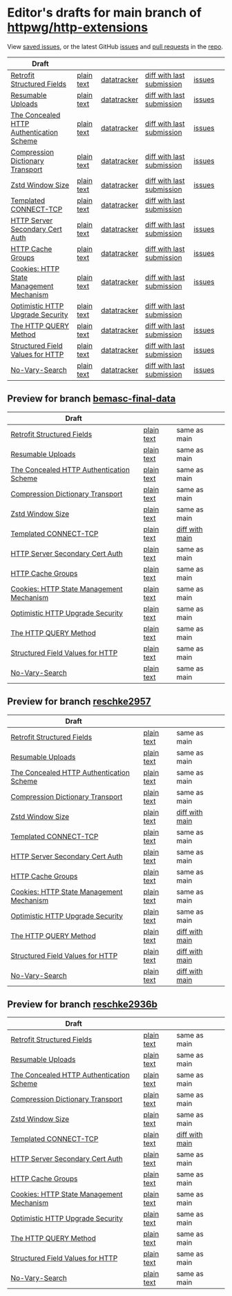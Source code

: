 # Editor's drafts for main branch of [httpwg/http-extensions](https://github.com/httpwg/http-extensions)

View [saved issues](issues.html), or the latest GitHub [issues](https://github.com/httpwg/http-extensions/issues) and [pull requests](https://github.com/httpwg/http-extensions/pulls) in the [repo](https://github.com/httpwg/http-extensions).

| Draft |     |     |     |     |     |
| ----- | --- | --- | --- | --- | --- |
| [Retrofit Structured Fields](./draft-ietf-httpbis-retrofit.html "Retrofit Structured Fields for HTTP (HTML)") | [plain text](./draft-ietf-httpbis-retrofit.txt "Retrofit Structured Fields for HTTP (Text)") | [datatracker](https://datatracker.ietf.org/doc/draft-ietf-httpbis-retrofit "Datatracker for draft-ietf-httpbis-retrofit") | [diff with last submission](https://author-tools.ietf.org/api/iddiff?doc_1=draft-ietf-httpbis-retrofit&url_2=https://httpwg.github.io/http-extensions/draft-ietf-httpbis-retrofit.txt) | [issues](https://github.com/httpwg/http-extensions/labels/retrofit) |
| [Resumable Uploads](./draft-ietf-httpbis-resumable-upload.html "Resumable Uploads for HTTP (HTML)") | [plain text](./draft-ietf-httpbis-resumable-upload.txt "Resumable Uploads for HTTP (Text)") | [datatracker](https://datatracker.ietf.org/doc/draft-ietf-httpbis-resumable-upload "Datatracker for draft-ietf-httpbis-resumable-upload") | [diff with last submission](https://author-tools.ietf.org/api/iddiff?doc_1=draft-ietf-httpbis-resumable-upload&url_2=https://httpwg.github.io/http-extensions/draft-ietf-httpbis-resumable-upload.txt) | [issues](https://github.com/httpwg/http-extensions/labels/resumable-upload) |
| [The Concealed HTTP Authentication Scheme](./draft-ietf-httpbis-unprompted-auth.html "The Concealed HTTP Authentication Scheme (HTML)") | [plain text](./draft-ietf-httpbis-unprompted-auth.txt "The Concealed HTTP Authentication Scheme (Text)") | [datatracker](https://datatracker.ietf.org/doc/draft-ietf-httpbis-unprompted-auth "Datatracker for draft-ietf-httpbis-unprompted-auth") | [diff with last submission](https://author-tools.ietf.org/api/iddiff?doc_1=draft-ietf-httpbis-unprompted-auth&url_2=https://httpwg.github.io/http-extensions/draft-ietf-httpbis-unprompted-auth.txt) | [issues](https://github.com/httpwg/http-extensions/labels/unprompted-auth) |
| [Compression Dictionary Transport](./draft-ietf-httpbis-compression-dictionary.html "Compression Dictionary Transport (HTML)") | [plain text](./draft-ietf-httpbis-compression-dictionary.txt "Compression Dictionary Transport (Text)") | [datatracker](https://datatracker.ietf.org/doc/draft-ietf-httpbis-compression-dictionary "Datatracker for draft-ietf-httpbis-compression-dictionary") | [diff with last submission](https://author-tools.ietf.org/api/iddiff?doc_1=draft-ietf-httpbis-compression-dictionary&url_2=https://httpwg.github.io/http-extensions/draft-ietf-httpbis-compression-dictionary.txt) | [issues](https://github.com/httpwg/http-extensions/labels/compression-dictionary) |
| [Zstd Window Size](./draft-ietf-httpbis-zstd-window-size.html "Window Sizing for Zstandard Content Encoding (HTML)") | [plain text](./draft-ietf-httpbis-zstd-window-size.txt "Window Sizing for Zstandard Content Encoding (Text)") | [datatracker](https://datatracker.ietf.org/doc/draft-ietf-httpbis-zstd-window-size "Datatracker for draft-ietf-httpbis-zstd-window-size") | [diff with last submission](https://author-tools.ietf.org/api/iddiff?doc_1=draft-ietf-httpbis-zstd-window-size&url_2=https://httpwg.github.io/http-extensions/draft-ietf-httpbis-zstd-window-size.txt) | [issues](https://github.com/httpwg/http-extensions/labels/zstd-window-size) |
| [Templated CONNECT-TCP](./draft-ietf-httpbis-connect-tcp.html "Template-Driven HTTP CONNECT Proxying for TCP (HTML)") | [plain text](./draft-ietf-httpbis-connect-tcp.txt "Template-Driven HTTP CONNECT Proxying for TCP (Text)") | [datatracker](https://datatracker.ietf.org/doc/draft-ietf-httpbis-connect-tcp "Datatracker for draft-ietf-httpbis-connect-tcp") | [diff with last submission](https://author-tools.ietf.org/api/iddiff?doc_1=draft-ietf-httpbis-connect-tcp&url_2=https://httpwg.github.io/http-extensions/draft-ietf-httpbis-connect-tcp.txt) |  |
| [HTTP Server Secondary Cert Auth](./draft-ietf-httpbis-secondary-server-certs.html "Secondary Certificate Authentication of HTTP Servers (HTML)") | [plain text](./draft-ietf-httpbis-secondary-server-certs.txt "Secondary Certificate Authentication of HTTP Servers (Text)") | [datatracker](https://datatracker.ietf.org/doc/draft-ietf-httpbis-secondary-server-certs "Datatracker for draft-ietf-httpbis-secondary-server-certs") | [diff with last submission](https://author-tools.ietf.org/api/iddiff?doc_1=draft-ietf-httpbis-secondary-server-certs&url_2=https://httpwg.github.io/http-extensions/draft-ietf-httpbis-secondary-server-certs.txt) | [issues](https://github.com/httpwg/http-extensions/labels/secondary-server-certs) |
| [HTTP Cache Groups](./draft-ietf-httpbis-cache-groups.html "HTTP Cache Groups (HTML)") | [plain text](./draft-ietf-httpbis-cache-groups.txt "HTTP Cache Groups (Text)") | [datatracker](https://datatracker.ietf.org/doc/draft-ietf-httpbis-cache-groups "Datatracker for draft-ietf-httpbis-cache-groups") | [diff with last submission](https://author-tools.ietf.org/api/iddiff?doc_1=draft-ietf-httpbis-cache-groups&url_2=https://httpwg.github.io/http-extensions/draft-ietf-httpbis-cache-groups.txt) | [issues](https://github.com/httpwg/http-extensions/labels/cache-groups) |
| [Cookies: HTTP State Management Mechanism](./draft-ietf-httpbis-rfc6265bis.html "Cookies: HTTP State Management Mechanism (HTML)") | [plain text](./draft-ietf-httpbis-rfc6265bis.txt "Cookies: HTTP State Management Mechanism (Text)") | [datatracker](https://datatracker.ietf.org/doc/draft-ietf-httpbis-rfc6265bis "Datatracker for draft-ietf-httpbis-rfc6265bis") | [diff with last submission](https://author-tools.ietf.org/api/iddiff?doc_1=draft-ietf-httpbis-rfc6265bis&url_2=https://httpwg.github.io/http-extensions/draft-ietf-httpbis-rfc6265bis.txt) | [issues](https://github.com/httpwg/http-extensions/labels/6265bis) |
| [Optimistic HTTP Upgrade Security](./draft-ietf-httpbis-optimistic-upgrade.html "Security Considerations for Optimistic Protocol Transitions in HTTP/1.1 (HTML)") | [plain text](./draft-ietf-httpbis-optimistic-upgrade.txt "Security Considerations for Optimistic Protocol Transitions in HTTP/1.1 (Text)") | [datatracker](https://datatracker.ietf.org/doc/draft-ietf-httpbis-optimistic-upgrade "Datatracker for draft-ietf-httpbis-optimistic-upgrade") | [diff with last submission](https://author-tools.ietf.org/api/iddiff?doc_1=draft-ietf-httpbis-optimistic-upgrade&url_2=https://httpwg.github.io/http-extensions/draft-ietf-httpbis-optimistic-upgrade.txt) |  |
| [The HTTP QUERY Method](./draft-ietf-httpbis-safe-method-w-body.html "The HTTP QUERY Method (HTML)") | [plain text](./draft-ietf-httpbis-safe-method-w-body.txt "The HTTP QUERY Method (Text)") | [datatracker](https://datatracker.ietf.org/doc/draft-ietf-httpbis-safe-method-w-body "Datatracker for draft-ietf-httpbis-safe-method-w-body") | [diff with last submission](https://author-tools.ietf.org/api/iddiff?doc_1=draft-ietf-httpbis-safe-method-w-body&url_2=https://httpwg.github.io/http-extensions/draft-ietf-httpbis-safe-method-w-body.txt) | [issues](https://github.com/httpwg/http-extensions/labels/query-method) |
| [Structured Field Values for HTTP](./draft-ietf-httpbis-sfbis.html "Structured Field Values for HTTP (HTML)") | [plain text](./draft-ietf-httpbis-sfbis.txt "Structured Field Values for HTTP (Text)") | [datatracker](https://datatracker.ietf.org/doc/draft-ietf-httpbis-sfbis "Datatracker for draft-ietf-httpbis-sfbis") | [diff with last submission](https://author-tools.ietf.org/api/iddiff?doc_1=draft-ietf-httpbis-sfbis&url_2=https://httpwg.github.io/http-extensions/draft-ietf-httpbis-sfbis.txt) | [issues](https://github.com/httpwg/http-extensions/labels/header-structure) |
| [No-Vary-Search](./draft-ietf-httpbis-no-vary-search.html "No-Vary-Search (HTML)") | [plain text](./draft-ietf-httpbis-no-vary-search.txt "No-Vary-Search (Text)") | [datatracker](https://datatracker.ietf.org/doc/draft-ietf-httpbis-no-vary-search "Datatracker for draft-ietf-httpbis-no-vary-search") | [diff with last submission](https://author-tools.ietf.org/api/iddiff?doc_1=draft-ietf-httpbis-no-vary-search&url_2=https://httpwg.github.io/http-extensions/draft-ietf-httpbis-no-vary-search.txt) | [issues](https://github.com/httpwg/http-extensions/labels/no-vary-search) |

## Preview for branch [bemasc-final-data](bemasc-final-data)

| Draft |     |     |     |
| ----- | --- | --- | --- |
| [Retrofit Structured Fields](bemasc-final-data/draft-ietf-httpbis-retrofit.html "Retrofit Structured Fields for HTTP (HTML)") | [plain text](bemasc-final-data/draft-ietf-httpbis-retrofit.txt "Retrofit Structured Fields for HTTP (Text)") | same as main |
| [Resumable Uploads](bemasc-final-data/draft-ietf-httpbis-resumable-upload.html "Resumable Uploads for HTTP (HTML)") | [plain text](bemasc-final-data/draft-ietf-httpbis-resumable-upload.txt "Resumable Uploads for HTTP (Text)") | same as main |
| [The Concealed HTTP Authentication Scheme](bemasc-final-data/draft-ietf-httpbis-unprompted-auth.html "The Concealed HTTP Authentication Scheme (HTML)") | [plain text](bemasc-final-data/draft-ietf-httpbis-unprompted-auth.txt "The Concealed HTTP Authentication Scheme (Text)") | same as main |
| [Compression Dictionary Transport](bemasc-final-data/draft-ietf-httpbis-compression-dictionary.html "Compression Dictionary Transport (HTML)") | [plain text](bemasc-final-data/draft-ietf-httpbis-compression-dictionary.txt "Compression Dictionary Transport (Text)") | same as main |
| [Zstd Window Size](bemasc-final-data/draft-ietf-httpbis-zstd-window-size.html "Window Sizing for Zstandard Content Encoding (HTML)") | [plain text](bemasc-final-data/draft-ietf-httpbis-zstd-window-size.txt "Window Sizing for Zstandard Content Encoding (Text)") | same as main |
| [Templated CONNECT-TCP](bemasc-final-data/draft-ietf-httpbis-connect-tcp.html "Template-Driven HTTP CONNECT Proxying for TCP (HTML)") | [plain text](bemasc-final-data/draft-ietf-httpbis-connect-tcp.txt "Template-Driven HTTP CONNECT Proxying for TCP (Text)") | [diff with main](https://author-tools.ietf.org/api/iddiff?url_1=https://httpwg.github.io/http-extensions/draft-ietf-httpbis-connect-tcp.txt&url_2=https://httpwg.github.io/http-extensions/bemasc-final-data/draft-ietf-httpbis-connect-tcp.txt) |
| [HTTP Server Secondary Cert Auth](bemasc-final-data/draft-ietf-httpbis-secondary-server-certs.html "Secondary Certificate Authentication of HTTP Servers (HTML)") | [plain text](bemasc-final-data/draft-ietf-httpbis-secondary-server-certs.txt "Secondary Certificate Authentication of HTTP Servers (Text)") | same as main |
| [HTTP Cache Groups](bemasc-final-data/draft-ietf-httpbis-cache-groups.html "HTTP Cache Groups (HTML)") | [plain text](bemasc-final-data/draft-ietf-httpbis-cache-groups.txt "HTTP Cache Groups (Text)") | same as main |
| [Cookies: HTTP State Management Mechanism](bemasc-final-data/draft-ietf-httpbis-rfc6265bis.html "Cookies: HTTP State Management Mechanism (HTML)") | [plain text](bemasc-final-data/draft-ietf-httpbis-rfc6265bis.txt "Cookies: HTTP State Management Mechanism (Text)") | same as main |
| [Optimistic HTTP Upgrade Security](bemasc-final-data/draft-ietf-httpbis-optimistic-upgrade.html "Security Considerations for Optimistic Protocol Transitions in HTTP/1.1 (HTML)") | [plain text](bemasc-final-data/draft-ietf-httpbis-optimistic-upgrade.txt "Security Considerations for Optimistic Protocol Transitions in HTTP/1.1 (Text)") | same as main |
| [The HTTP QUERY Method](bemasc-final-data/draft-ietf-httpbis-safe-method-w-body.html "The HTTP QUERY Method (HTML)") | [plain text](bemasc-final-data/draft-ietf-httpbis-safe-method-w-body.txt "The HTTP QUERY Method (Text)") | same as main |
| [Structured Field Values for HTTP](bemasc-final-data/draft-ietf-httpbis-sfbis.html "Structured Field Values for HTTP (HTML)") | [plain text](bemasc-final-data/draft-ietf-httpbis-sfbis.txt "Structured Field Values for HTTP (Text)") | same as main |
| [No-Vary-Search](bemasc-final-data/draft-ietf-httpbis-no-vary-search.html "No-Vary-Search (HTML)") | [plain text](bemasc-final-data/draft-ietf-httpbis-no-vary-search.txt "No-Vary-Search (Text)") | same as main |

## Preview for branch [reschke2957](reschke2957)

| Draft |     |     |     |
| ----- | --- | --- | --- |
| [Retrofit Structured Fields](reschke2957/draft-ietf-httpbis-retrofit.html "Retrofit Structured Fields for HTTP (HTML)") | [plain text](reschke2957/draft-ietf-httpbis-retrofit.txt "Retrofit Structured Fields for HTTP (Text)") | same as main |
| [Resumable Uploads](reschke2957/draft-ietf-httpbis-resumable-upload.html "Resumable Uploads for HTTP (HTML)") | [plain text](reschke2957/draft-ietf-httpbis-resumable-upload.txt "Resumable Uploads for HTTP (Text)") | same as main |
| [The Concealed HTTP Authentication Scheme](reschke2957/draft-ietf-httpbis-unprompted-auth.html "The Concealed HTTP Authentication Scheme (HTML)") | [plain text](reschke2957/draft-ietf-httpbis-unprompted-auth.txt "The Concealed HTTP Authentication Scheme (Text)") | same as main |
| [Compression Dictionary Transport](reschke2957/draft-ietf-httpbis-compression-dictionary.html "Compression Dictionary Transport (HTML)") | [plain text](reschke2957/draft-ietf-httpbis-compression-dictionary.txt "Compression Dictionary Transport (Text)") | same as main |
| [Zstd Window Size](reschke2957/draft-ietf-httpbis-zstd-window-size.html "Window Sizing for Zstandard Content Encoding (HTML)") | [plain text](reschke2957/draft-ietf-httpbis-zstd-window-size.txt "Window Sizing for Zstandard Content Encoding (Text)") | [diff with main](https://author-tools.ietf.org/api/iddiff?url_1=https://httpwg.github.io/http-extensions/draft-ietf-httpbis-zstd-window-size.txt&url_2=https://httpwg.github.io/http-extensions/reschke2957/draft-ietf-httpbis-zstd-window-size.txt) |
| [Templated CONNECT-TCP](reschke2957/draft-ietf-httpbis-connect-tcp.html "Template-Driven HTTP CONNECT Proxying for TCP (HTML)") | [plain text](reschke2957/draft-ietf-httpbis-connect-tcp.txt "Template-Driven HTTP CONNECT Proxying for TCP (Text)") | same as main |
| [HTTP Server Secondary Cert Auth](reschke2957/draft-ietf-httpbis-secondary-server-certs.html "Secondary Certificate Authentication of HTTP Servers (HTML)") | [plain text](reschke2957/draft-ietf-httpbis-secondary-server-certs.txt "Secondary Certificate Authentication of HTTP Servers (Text)") | same as main |
| [HTTP Cache Groups](reschke2957/draft-ietf-httpbis-cache-groups.html "HTTP Cache Groups (HTML)") | [plain text](reschke2957/draft-ietf-httpbis-cache-groups.txt "HTTP Cache Groups (Text)") | same as main |
| [Cookies: HTTP State Management Mechanism](reschke2957/draft-ietf-httpbis-rfc6265bis.html "Cookies: HTTP State Management Mechanism (HTML)") | [plain text](reschke2957/draft-ietf-httpbis-rfc6265bis.txt "Cookies: HTTP State Management Mechanism (Text)") | same as main |
| [Optimistic HTTP Upgrade Security](reschke2957/draft-ietf-httpbis-optimistic-upgrade.html "Security Considerations for Optimistic Protocol Transitions in HTTP/1.1 (HTML)") | [plain text](reschke2957/draft-ietf-httpbis-optimistic-upgrade.txt "Security Considerations for Optimistic Protocol Transitions in HTTP/1.1 (Text)") | same as main |
| [The HTTP QUERY Method](reschke2957/draft-ietf-httpbis-safe-method-w-body.html "The HTTP QUERY Method (HTML)") | [plain text](reschke2957/draft-ietf-httpbis-safe-method-w-body.txt "The HTTP QUERY Method (Text)") | [diff with main](https://author-tools.ietf.org/api/iddiff?url_1=https://httpwg.github.io/http-extensions/draft-ietf-httpbis-safe-method-w-body.txt&url_2=https://httpwg.github.io/http-extensions/reschke2957/draft-ietf-httpbis-safe-method-w-body.txt) |
| [Structured Field Values for HTTP](reschke2957/draft-ietf-httpbis-sfbis.html "Structured Field Values for HTTP (HTML)") | [plain text](reschke2957/draft-ietf-httpbis-sfbis.txt "Structured Field Values for HTTP (Text)") | [diff with main](https://author-tools.ietf.org/api/iddiff?url_1=https://httpwg.github.io/http-extensions/draft-ietf-httpbis-sfbis.txt&url_2=https://httpwg.github.io/http-extensions/reschke2957/draft-ietf-httpbis-sfbis.txt) |
| [No-Vary-Search](reschke2957/draft-ietf-httpbis-no-vary-search.html "No-Vary-Search (HTML)") | [plain text](reschke2957/draft-ietf-httpbis-no-vary-search.txt "No-Vary-Search (Text)") | [diff with main](https://author-tools.ietf.org/api/iddiff?url_1=https://httpwg.github.io/http-extensions/draft-ietf-httpbis-no-vary-search.txt&url_2=https://httpwg.github.io/http-extensions/reschke2957/draft-ietf-httpbis-no-vary-search.txt) |

## Preview for branch [reschke2936b](reschke2936b)

| Draft |     |     |     |
| ----- | --- | --- | --- |
| [Retrofit Structured Fields](reschke2936b/draft-ietf-httpbis-retrofit.html "Retrofit Structured Fields for HTTP (HTML)") | [plain text](reschke2936b/draft-ietf-httpbis-retrofit.txt "Retrofit Structured Fields for HTTP (Text)") | same as main |
| [Resumable Uploads](reschke2936b/draft-ietf-httpbis-resumable-upload.html "Resumable Uploads for HTTP (HTML)") | [plain text](reschke2936b/draft-ietf-httpbis-resumable-upload.txt "Resumable Uploads for HTTP (Text)") | same as main |
| [The Concealed HTTP Authentication Scheme](reschke2936b/draft-ietf-httpbis-unprompted-auth.html "The Concealed HTTP Authentication Scheme (HTML)") | [plain text](reschke2936b/draft-ietf-httpbis-unprompted-auth.txt "The Concealed HTTP Authentication Scheme (Text)") | same as main |
| [Compression Dictionary Transport](reschke2936b/draft-ietf-httpbis-compression-dictionary.html "Compression Dictionary Transport (HTML)") | [plain text](reschke2936b/draft-ietf-httpbis-compression-dictionary.txt "Compression Dictionary Transport (Text)") | same as main |
| [Zstd Window Size](reschke2936b/draft-ietf-httpbis-zstd-window-size.html "Window Sizing for Zstandard Content Encoding (HTML)") | [plain text](reschke2936b/draft-ietf-httpbis-zstd-window-size.txt "Window Sizing for Zstandard Content Encoding (Text)") | same as main |
| [Templated CONNECT-TCP](reschke2936b/draft-ietf-httpbis-connect-tcp.html "Template-Driven HTTP CONNECT Proxying for TCP (HTML)") | [plain text](reschke2936b/draft-ietf-httpbis-connect-tcp.txt "Template-Driven HTTP CONNECT Proxying for TCP (Text)") | [diff with main](https://author-tools.ietf.org/api/iddiff?url_1=https://httpwg.github.io/http-extensions/draft-ietf-httpbis-connect-tcp.txt&url_2=https://httpwg.github.io/http-extensions/reschke2936b/draft-ietf-httpbis-connect-tcp.txt) |
| [HTTP Server Secondary Cert Auth](reschke2936b/draft-ietf-httpbis-secondary-server-certs.html "Secondary Certificate Authentication of HTTP Servers (HTML)") | [plain text](reschke2936b/draft-ietf-httpbis-secondary-server-certs.txt "Secondary Certificate Authentication of HTTP Servers (Text)") | same as main |
| [HTTP Cache Groups](reschke2936b/draft-ietf-httpbis-cache-groups.html "HTTP Cache Groups (HTML)") | [plain text](reschke2936b/draft-ietf-httpbis-cache-groups.txt "HTTP Cache Groups (Text)") | same as main |
| [Cookies: HTTP State Management Mechanism](reschke2936b/draft-ietf-httpbis-rfc6265bis.html "Cookies: HTTP State Management Mechanism (HTML)") | [plain text](reschke2936b/draft-ietf-httpbis-rfc6265bis.txt "Cookies: HTTP State Management Mechanism (Text)") | same as main |
| [Optimistic HTTP Upgrade Security](reschke2936b/draft-ietf-httpbis-optimistic-upgrade.html "Security Considerations for Optimistic Protocol Transitions in HTTP/1.1 (HTML)") | [plain text](reschke2936b/draft-ietf-httpbis-optimistic-upgrade.txt "Security Considerations for Optimistic Protocol Transitions in HTTP/1.1 (Text)") | same as main |
| [The HTTP QUERY Method](reschke2936b/draft-ietf-httpbis-safe-method-w-body.html "The HTTP QUERY Method (HTML)") | [plain text](reschke2936b/draft-ietf-httpbis-safe-method-w-body.txt "The HTTP QUERY Method (Text)") | same as main |
| [Structured Field Values for HTTP](reschke2936b/draft-ietf-httpbis-sfbis.html "Structured Field Values for HTTP (HTML)") | [plain text](reschke2936b/draft-ietf-httpbis-sfbis.txt "Structured Field Values for HTTP (Text)") | same as main |
| [No-Vary-Search](reschke2936b/draft-ietf-httpbis-no-vary-search.html "No-Vary-Search (HTML)") | [plain text](reschke2936b/draft-ietf-httpbis-no-vary-search.txt "No-Vary-Search (Text)") | same as main |

